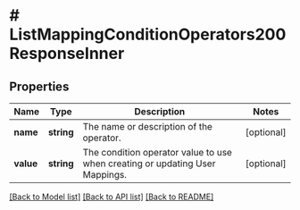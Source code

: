 # # ListMappingConditionOperators200ResponseInner

## Properties

Name | Type | Description | Notes
------------ | ------------- | ------------- | -------------
**name** | **string** | The name or description of the operator. | [optional]
**value** | **string** | The condition operator value to use when creating or updating User Mappings. | [optional]

[[Back to Model list]](../../README.md#models) [[Back to API list]](../../README.md#endpoints) [[Back to README]](../../README.md)

